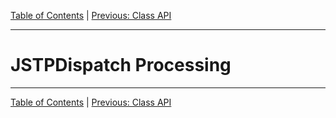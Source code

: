 [Table of Contents](index.md) | [Previous: Class API](api.md)

---

JSTPDispatch Processing
=======================


---

[Table of Contents](index.md) | [Previous: Class API](api.md)
